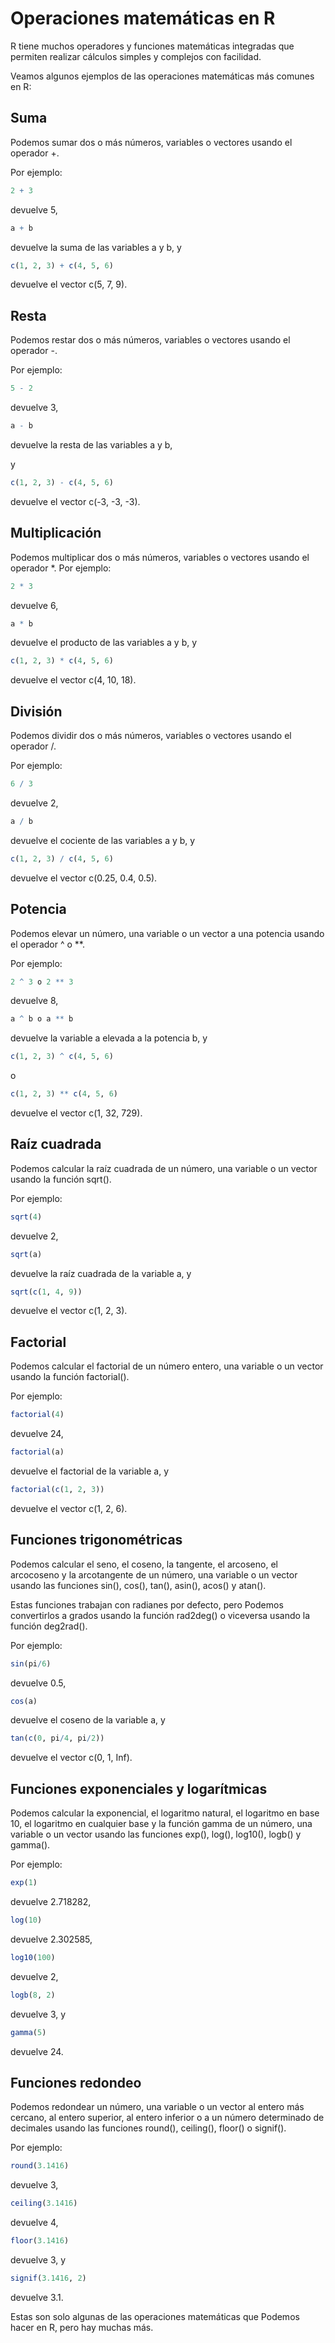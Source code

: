 # Operaciones matemáticas en R

R tiene muchos operadores y funciones matemáticas integradas que permiten realizar cálculos simples y complejos con facilidad.

Veamos algunos ejemplos de las operaciones matemáticas más comunes en R:

## Suma

Podemos sumar dos o más números, variables o vectores usando el operador +.

Por ejemplo:

``` r
2 + 3
```

devuelve 5,  

``` r
a + b
```

devuelve la suma de las variables a y b, y

``` r
c(1, 2, 3) + c(4, 5, 6)
```

devuelve el vector c(5, 7, 9).

## Resta

Podemos restar dos o más números, variables o vectores usando el operador -.

Por ejemplo:

``` r
5 - 2
```

devuelve 3,

``` r
a - b
```

devuelve la resta de las variables a y b,

y

``` r
c(1, 2, 3) - c(4, 5, 6)
```

devuelve el vector c(-3, -3, -3).

## Multiplicación

Podemos multiplicar dos o más números, variables o vectores usando el operador *. Por ejemplo:

``` r
2 * 3
```

devuelve 6,

``` r
a * b
```

devuelve el producto de las variables a y b, y

``` r
c(1, 2, 3) * c(4, 5, 6)
```

devuelve el vector c(4, 10, 18).

## División

Podemos dividir dos o más números, variables o vectores usando el operador /.

Por ejemplo:

``` r
6 / 3
```

devuelve 2,

``` r
a / b
```

devuelve el cociente de las variables a y b, y

``` r
c(1, 2, 3) / c(4, 5, 6)
```

devuelve el vector c(0.25, 0.4, 0.5).

## Potencia

Podemos elevar un número, una variable o un vector a una potencia usando el operador ^ o **.

Por ejemplo:

``` r
2 ^ 3 o 2 ** 3
```

devuelve 8,

``` r
a ^ b o a ** b
```

devuelve la variable a elevada a la potencia b, y

``` r
c(1, 2, 3) ^ c(4, 5, 6)
```

o

``` r
c(1, 2, 3) ** c(4, 5, 6)
```

devuelve el vector c(1, 32, 729).

## Raíz cuadrada

Podemos calcular la raíz cuadrada de un número, una variable o un vector usando la función sqrt().

Por ejemplo:

``` r
sqrt(4)
```

devuelve 2,

``` r
sqrt(a)
```

devuelve la raíz cuadrada de la variable a, y

``` r
sqrt(c(1, 4, 9))
```

devuelve el vector c(1, 2, 3).

## Factorial

Podemos calcular el factorial de un número entero, una variable o un vector usando la función factorial().

Por ejemplo:

``` r
factorial(4)
```

devuelve 24,

``` r
factorial(a)
```

devuelve el factorial de la variable a, y

``` r
factorial(c(1, 2, 3))
```

devuelve el vector c(1, 2, 6).

## Funciones trigonométricas

Podemos calcular el seno, el coseno, la tangente, el arcoseno, el arcocoseno y la arcotangente de un número, una variable o un vector usando las funciones sin(), cos(), tan(), asin(), acos() y atan().

Estas funciones trabajan con radianes por defecto, pero Podemos convertirlos a grados usando la función rad2deg() o viceversa usando la función deg2rad().

Por ejemplo:

``` r
sin(pi/6)
```

devuelve 0.5,

``` r
cos(a)
```

devuelve el coseno de la variable a, y

``` r
tan(c(0, pi/4, pi/2))
```

devuelve el vector c(0, 1, Inf).

## Funciones exponenciales y logarítmicas

Podemos calcular la exponencial, el logaritmo natural, el logaritmo en base 10, el logaritmo en cualquier base y la función gamma de un número, una variable o un vector usando las funciones exp(), log(), log10(), logb() y gamma().

Por ejemplo:

``` r
exp(1)
```

devuelve 2.718282,

``` r
log(10)
```

devuelve 2.302585,

``` r
log10(100)
```

devuelve 2,

``` r
logb(8, 2)
```

devuelve 3, y

``` r
gamma(5)
```

devuelve 24.

## Funciones redondeo

Podemos redondear un número, una variable o un vector al entero más cercano, al entero superior, al entero inferior o a un número determinado de decimales usando las funciones round(), ceiling(), floor() o signif().

Por ejemplo:

``` r
round(3.1416)
```

devuelve 3,

``` r
ceiling(3.1416)
```

devuelve 4,

``` r
floor(3.1416)
```

devuelve 3, y

``` r
signif(3.1416, 2)
```

devuelve 3.1.

Estas son solo algunas de las operaciones matemáticas que Podemos hacer en R, pero hay muchas más.
